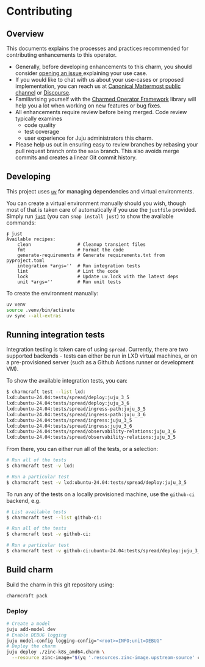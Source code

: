 # Contributing

## Overview

This documents explains the processes and practices recommended for contributing enhancements to
this operator.

- Generally, before developing enhancements to this charm, you should consider [opening an issue
  ](https://github.com/jnsgruk/zinc-k8s-operator/issues) explaining your use case.
- If you would like to chat with us about your use-cases or proposed implementation, you can reach
  us at [Canonical Mattermost public channel](https://chat.charmhub.io/charmhub/channels/charm-dev)
  or [Discourse](https://discourse.charmhub.io/).
- Familiarising yourself with the [Charmed Operator Framework](https://juju.is/docs/sdk) library
  will help you a lot when working on new features or bug fixes.
- All enhancements require review before being merged. Code review typically examines
  - code quality
  - test coverage
  - user experience for Juju administrators this charm.
- Please help us out in ensuring easy to review branches by rebasing your pull request branch onto
  the `main` branch. This also avoids merge commits and creates a linear Git commit history.

## Developing

This project uses [`uv`](https://github.com/astral-sh/uv) for managing dependencies and virtual
environments.

You can create a virtual environment manually should you wish, though most of that is taken
care of automatically if you use the `justfile` provided. Simply run
[`just`](https://github.com/casey/just) (you can `snap install just`) to show the available
commands:

```shell
∮ just
Available recipes:
    clean                 # Cleanup transient files
    fmt                   # Format the code
    generate-requirements # Generate requirements.txt from pyproject.toml
    integration *args=''  # Run integration tests
    lint                  # Lint the code
    lock                  # Update uv.lock with the latest deps
    unit *args=''         # Run unit tests
```

To create the environment manually:

```bash
uv venv
source .venv/bin/activate
uv sync --all-extras
```

## Running integration tests

Integration testing is taken care of using `spread`. Currently, there are two supported backends -
tests can either be run in LXD virtual machines, or on a pre-provisioned server (such as a Github
Actions runner or development VM).

To show the available integration tests, you can:

```bash
$ charmcraft test --list lxd:
lxd:ubuntu-24.04:tests/spread/deploy:juju_3_5
lxd:ubuntu-24.04:tests/spread/deploy:juju_3_6
lxd:ubuntu-24.04:tests/spread/ingress-path:juju_3_5
lxd:ubuntu-24.04:tests/spread/ingress-path:juju_3_6
lxd:ubuntu-24.04:tests/spread/ingress:juju_3_5
lxd:ubuntu-24.04:tests/spread/ingress:juju_3_6
lxd:ubuntu-24.04:tests/spread/observability-relations:juju_3_6
lxd:ubuntu-24.04:tests/spread/observability-relations:juju_3_5
```

From there, you can either run all of the tests, or a selection:

```bash
# Run all of the tests
$ charmcraft test -v lxd:

# Run a particular test
$ charmcraft test -v lxd:ubuntu-24.04:tests/spread/deploy:juju_3_5
```

To run any of the tests on a locally provisioned machine, use the `github-ci` backend, e.g.

```bash
# List available tests
$ charmcraft test --list github-ci:

# Run all of the tests
$ charmcraft test -v github-ci:

# Run a particular test
$ charmcraft test -v github-ci:ubuntu-24.04:tests/spread/deploy:juju_3_5
```

## Build charm

Build the charm in this git repository using:

```shell
charmcraft pack
```

### Deploy

```bash
# Create a model
juju add-model dev
# Enable DEBUG logging
juju model-config logging-config="<root>=INFO;unit=DEBUG"
# Deploy the charm
juju deploy ./zinc-k8s_amd64.charm \
  --resource zinc-image="$(yq '.resources.zinc-image.upstream-source' charmcraft.yaml)"
```
